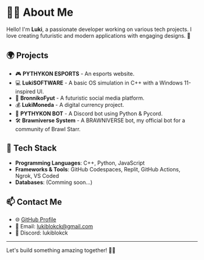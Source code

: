 # 👨‍💻 About Me

Hello! I'm **Luki**, a passionate developer working on various tech projects. I love creating futuristic and modern applications with engaging designs. 🚀

## 🌍 Projects

- 🎮 **PYTHYKON ESPORTS** - An esports website.
- 💻 **LukiSOFTWARE** - A basic OS simulation in C++ with a Windows 11-inspired UI.
- 📱 **BronnikoFyut** - A futuristic social media platform.
- 💰 **LukiMoneda** - A digital currency project.
- 🤖 **PYTHYKON BOT** - A Discord bot using Python & Pycord.
- 🛠 **Brawniverse System** - A BRAWNIVERSE bot, my official bot for a community of Brawl Starr.

## 🔧 Tech Stack

- **Programming Languages**: C++, Python, JavaScript
- **Frameworks & Tools**: GitHub Codespaces, Replit, GitHub Actions, Ngrok, VS Coded
- **Databases**: (Comming soon...)

## 📫 Contact Me

- 🌐 [GitHub Profile](https://github.com/lukiblokck)
- 📨 Email: lukiblokck@gmail.com
- 💬 Discord: lukiblokck

---

Let's build something amazing together! 🚀🔥
